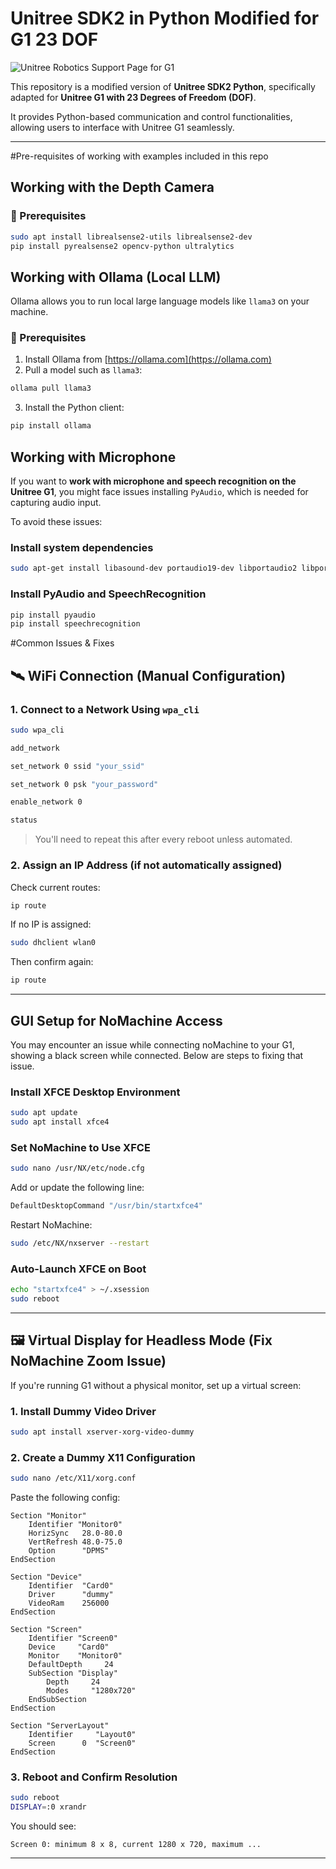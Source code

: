 
# Unitree SDK2 in Python Modified for G1 23 DOF

![Unitree Robotics Support Page for G1](https://support.unitree.com/home/en/G1_developer/about_G1)

This repository is a modified version of **Unitree SDK2 Python**, specifically adapted for **Unitree G1 with 23 Degrees of Freedom (DOF)**.

It provides Python-based communication and control functionalities, allowing users to interface with Unitree G1 seamlessly.

---

#Pre-requisites of working with examples included in this repo


## Working with the Depth Camera


### 🔧 Prerequisites

```bash
sudo apt install librealsense2-utils librealsense2-dev
pip install pyrealsense2 opencv-python ultralytics
```


## Working with Ollama (Local LLM)

Ollama allows you to run local large language models like `llama3` on your machine.

### 🔧 Prerequisites

1. Install Ollama from [https://ollama.com](https://ollama.com)
2. Pull a model such as `llama3`:
```bash
ollama pull llama3
```
3. Install the Python client:
```bash
pip install ollama
```

## Working with Microphone

If you want to **work with microphone and speech recognition on the Unitree G1**, you might face issues installing `PyAudio`, which is needed for capturing audio input.

To avoid these issues:

### Install system dependencies

```bash
sudo apt-get install libasound-dev portaudio19-dev libportaudio2 libportaudiocpp0

```

### Install PyAudio and SpeechRecognition

```bash
pip install pyaudio
pip install speechrecognition
```

#Common Issues & Fixes

## 🛰️ WiFi Connection (Manual Configuration)

### 1. Connect to a Network Using `wpa_cli`

```bash
sudo wpa_cli

add_network

set_network 0 ssid "your_ssid"

set_network 0 psk "your_password"

enable_network 0

status
```

> You'll need to repeat this after every reboot unless automated.

### 2. Assign an IP Address (if not automatically assigned)

Check current routes:
```bash
ip route
```

If no IP is assigned:
```bash
sudo dhclient wlan0
```

Then confirm again:
```bash
ip route
```

---

## GUI Setup for NoMachine Access

You may encounter an issue while connecting noMachine to your G1, showing a black screen while connected.
Below are steps to fixing that issue.

### Install XFCE Desktop Environment

```bash
sudo apt update
sudo apt install xfce4
```

### Set NoMachine to Use XFCE

```bash
sudo nano /usr/NX/etc/node.cfg
```

Add or update the following line:
```bash
DefaultDesktopCommand "/usr/bin/startxfce4"
```

Restart NoMachine:
```bash
sudo /etc/NX/nxserver --restart
```

### Auto-Launch XFCE on Boot

```bash
echo "startxfce4" > ~/.xsession
sudo reboot
```

---

## 🖼️ Virtual Display for Headless Mode (Fix NoMachine Zoom Issue)

If you're running G1 without a physical monitor, set up a virtual screen:

### 1. Install Dummy Video Driver

```bash
sudo apt install xserver-xorg-video-dummy
```

### 2. Create a Dummy X11 Configuration

```bash
sudo nano /etc/X11/xorg.conf
```

Paste the following config:

```
Section "Monitor"
    Identifier "Monitor0"
    HorizSync   28.0-80.0
    VertRefresh 48.0-75.0
    Option      "DPMS"
EndSection

Section "Device"
    Identifier  "Card0"
    Driver      "dummy"
    VideoRam    256000
EndSection

Section "Screen"
    Identifier "Screen0"
    Device     "Card0"
    Monitor    "Monitor0"
    DefaultDepth     24
    SubSection "Display"
        Depth     24
        Modes     "1280x720"
    EndSubSection
EndSection

Section "ServerLayout"
    Identifier     "Layout0"
    Screen      0  "Screen0"
EndSection
```

### 3. Reboot and Confirm Resolution

```bash
sudo reboot
DISPLAY=:0 xrandr
```

You should see:
```
Screen 0: minimum 8 x 8, current 1280 x 720, maximum ...
```

---